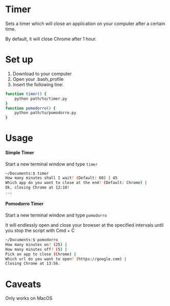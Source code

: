# Timer

Sets a timer which will close an application on your computer after a certain time.

By default, it will close Chrome after 1 hour.

# Set up
1. Download to your computer
2. Open your .bash_profile
3. Insert the following line:

```bash
function timer() {
    python path/to/timer.py
}
function pomodorro() {
    python path/to/pomodorro.py
}
```

# Usage
#### Simple Timer

Start a new terminal window and type `timer`

```bash
~/Documents:$ timer
How many minutes shall I wait? (Default: 60) | 45
Which app do you want to close at the end? (Default: Chrome) |
Ok, closing Chrome at 12:10!
...
```

#### Pomodorro Timer

Start a new terminal window and type `pomodorro`

It will endlessly open and close your browser at the specified intervals until you stop the script with Cmd + C

```bash
~/Documents:$ pomodorro
How many minutes on? (25) | 
How many minutes off? (5) | 
Pick an app to close (Chrome) | 
Which url do you want to open? (https://google.com) |
Closing Chrome at 13:56.

```

# Caveats
Only works on MacOS